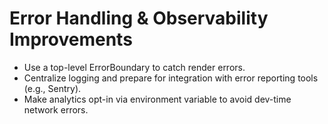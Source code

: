 # Error Handling & Observability Improvements

- Use a top-level ErrorBoundary to catch render errors.
- Centralize logging and prepare for integration with error reporting tools (e.g., Sentry).
- Make analytics opt-in via environment variable to avoid dev-time network errors.
